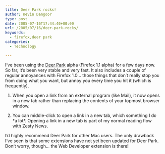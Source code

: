 ```yaml
---
title: Deer Park rocks!
author: Kevin Dangoor
type: post
date: 2005-07-16T17:44:40+00:00
url: /2005/07/16/deer-park-rocks/
keywords:
  - firefox,deer park
categories:
  - Technology

---
```

I&#8217;ve been using the [Deer Park][1] alpha (Firefox 1.1 alpha) for a few days now. So far, it&#8217;s been very stable and very fast. It also includes a couple of regular annoyances with Firefox 1.0&#8230; those things that don&#8217;t really stop you from doing what you want, but annoy you every time you hit it (which is frequently).

1. When you open a link from an external program (like Mail), it now opens in a new tab rather than replacing the contents of your topmost browser window.
  
2. You can middle-click to open a link in a new tab, which something I do \*a lot\*. Opening a link in a new tab is part of my normal reading flow with Zesty News.

I&#8217;d highly recommend Deer Park for other Mac users. The only drawback I&#8217;ve seen is that some extensions have not yet been updated for Deer Park. Don&#8217;t worry, though&#8230; the Web Developer extension is there!

 [1]: http://www.mozilla.org/projects/deerparkl